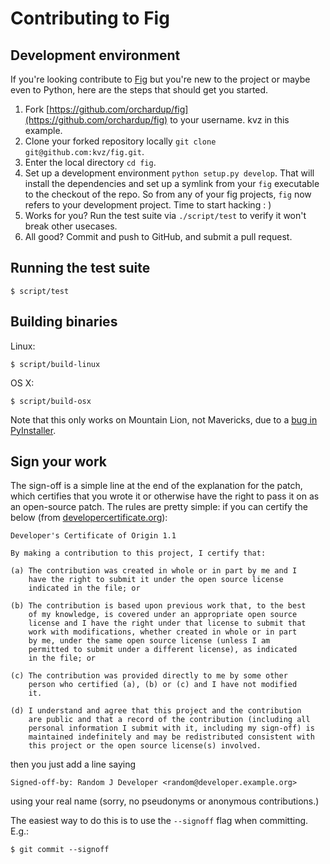 # Contributing to Fig

## Development environment

If you're looking contribute to [Fig](http://orchardup.github.io/fig/)
but you're new to the project or maybe even to Python, here are the steps
that should get you started.

1. Fork [https://github.com/orchardup/fig](https://github.com/orchardup/fig) to your username. kvz in this example.
1. Clone your forked repository locally `git clone git@github.com:kvz/fig.git`.
1. Enter the local directory `cd fig`.
1. Set up a development environment `python setup.py develop`. That will install the dependencies and set up a symlink from your `fig` executable to the checkout of the repo. So from any of your fig projects, `fig` now refers to your development project. Time to start hacking : )
1. Works for you? Run the test suite via `./script/test` to verify it won't break other usecases.
1. All good? Commit and push to GitHub, and submit a pull request.

## Running the test suite

    $ script/test

## Building binaries

Linux:

    $ script/build-linux

OS X:

    $ script/build-osx

Note that this only works on Mountain Lion, not Mavericks, due to a [bug in PyInstaller](http://www.pyinstaller.org/ticket/807).

## Sign your work

The sign-off is a simple line at the end of the explanation for the
patch, which certifies that you wrote it or otherwise have the right to
pass it on as an open-source patch.  The rules are pretty simple: if you
can certify the below (from [developercertificate.org](http://developercertificate.org/)):

    Developer's Certificate of Origin 1.1

    By making a contribution to this project, I certify that:

    (a) The contribution was created in whole or in part by me and I
        have the right to submit it under the open source license
        indicated in the file; or

    (b) The contribution is based upon previous work that, to the best
        of my knowledge, is covered under an appropriate open source
        license and I have the right under that license to submit that
        work with modifications, whether created in whole or in part
        by me, under the same open source license (unless I am
        permitted to submit under a different license), as indicated
        in the file; or

    (c) The contribution was provided directly to me by some other
        person who certified (a), (b) or (c) and I have not modified
        it.

    (d) I understand and agree that this project and the contribution
        are public and that a record of the contribution (including all
        personal information I submit with it, including my sign-off) is
        maintained indefinitely and may be redistributed consistent with
        this project or the open source license(s) involved.

then you just add a line saying

    Signed-off-by: Random J Developer <random@developer.example.org>

using your real name (sorry, no pseudonyms or anonymous contributions.)

The easiest way to do this is to use the `--signoff` flag when committing. E.g.:


    $ git commit --signoff

